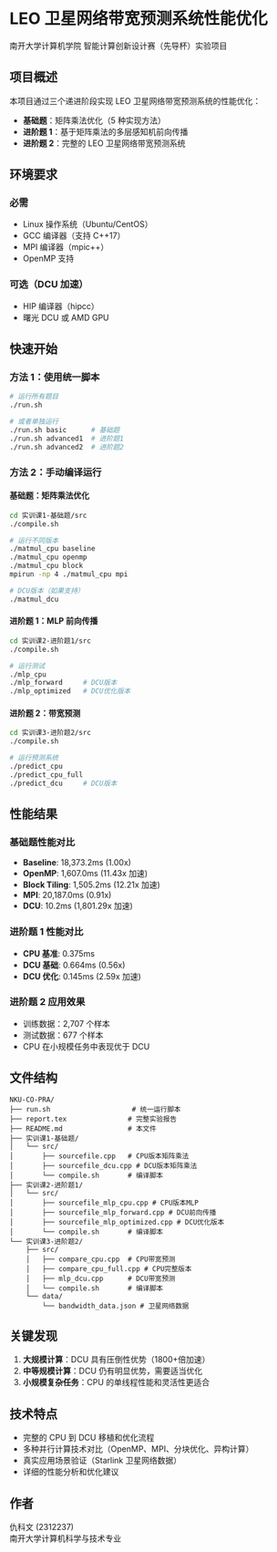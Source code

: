 # LEO 卫星网络带宽预测系统性能优化

南开大学计算机学院 智能计算创新设计赛（先导杯）实验项目

## 项目概述

本项目通过三个递进阶段实现 LEO 卫星网络带宽预测系统的性能优化：

- **基础题**：矩阵乘法优化（5 种实现方法）
- **进阶题 1**：基于矩阵乘法的多层感知机前向传播
- **进阶题 2**：完整的 LEO 卫星网络带宽预测系统

## 环境要求

### 必需

- Linux 操作系统（Ubuntu/CentOS）
- GCC 编译器（支持 C++17）
- MPI 编译器（mpic++）
- OpenMP 支持

### 可选（DCU 加速）

- HIP 编译器（hipcc）
- 曙光 DCU 或 AMD GPU

## 快速开始

### 方法 1：使用统一脚本

```bash
# 运行所有题目
./run.sh

# 或者单独运行
./run.sh basic      # 基础题
./run.sh advanced1  # 进阶题1
./run.sh advanced2  # 进阶题2
```

### 方法 2：手动编译运行

#### 基础题：矩阵乘法优化

```bash
cd 实训课1-基础题/src
./compile.sh

# 运行不同版本
./matmul_cpu baseline
./matmul_cpu openmp
./matmul_cpu block
mpirun -np 4 ./matmul_cpu mpi

# DCU版本（如果支持）
./matmul_dcu
```

#### 进阶题 1：MLP 前向传播

```bash
cd 实训课2-进阶题1/src
./compile.sh

# 运行测试
./mlp_cpu
./mlp_forward     # DCU版本
./mlp_optimized   # DCU优化版本
```

#### 进阶题 2：带宽预测

```bash
cd 实训课3-进阶题2/src
./compile.sh

# 运行预测系统
./predict_cpu
./predict_cpu_full
./predict_dcu     # DCU版本
```

## 性能结果

### 基础题性能对比

- **Baseline**: 18,373.2ms (1.00x)
- **OpenMP**: 1,607.0ms (11.43x 加速)
- **Block Tiling**: 1,505.2ms (12.21x 加速)
- **MPI**: 20,187.0ms (0.91x)
- **DCU**: 10.2ms (1,801.29x 加速)

### 进阶题 1 性能对比

- **CPU 基准**: 0.375ms
- **DCU 基础**: 0.664ms (0.56x)
- **DCU 优化**: 0.145ms (2.59x 加速)

### 进阶题 2 应用效果

- 训练数据：2,707 个样本
- 测试数据：677 个样本
- CPU 在小规模任务中表现优于 DCU

## 文件结构

```
NKU-CO-PRA/
├── run.sh                    # 统一运行脚本
├── report.tex               # 完整实验报告
├── README.md                # 本文件
├── 实训课1-基础题/
│   └── src/
│       ├── sourcefile.cpp   # CPU版本矩阵乘法
│       ├── sourcefile_dcu.cpp # DCU版本矩阵乘法
│       └── compile.sh       # 编译脚本
├── 实训课2-进阶题1/
│   └── src/
│       ├── sourcefile_mlp_cpu.cpp # CPU版本MLP
│       ├── sourcefile_mlp_forward.cpp # DCU前向传播
│       ├── sourcefile_mlp_optimized.cpp # DCU优化版本
│       └── compile.sh       # 编译脚本
└── 实训课3-进阶题2/
    ├── src/
    │   ├── compare_cpu.cpp  # CPU带宽预测
    │   ├── compare_cpu_full.cpp # CPU完整版本
    │   ├── mlp_dcu.cpp      # DCU带宽预测
    │   └── compile.sh       # 编译脚本
    └── data/
        └── bandwidth_data.json # 卫星网络数据
```

## 关键发现

1. **大规模计算**：DCU 具有压倒性优势（1800+倍加速）
2. **中等规模计算**：DCU 仍有明显优势，需要适当优化
3. **小规模复杂任务**：CPU 的单线程性能和灵活性更适合

## 技术特点

- 完整的 CPU 到 DCU 移植和优化流程
- 多种并行计算技术对比（OpenMP、MPI、分块优化、异构计算）
- 真实应用场景验证（Starlink 卫星网络数据）
- 详细的性能分析和优化建议

## 作者

仇科文 (2312237)  
南开大学计算机科学与技术专业
